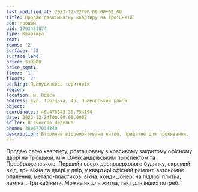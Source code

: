 ```yaml
---
last_modified_at: 2023-12-22T00:00:00+02:00
title: Продаю двокімнатну квартиру на Троїцькій
seo: продам
uid: 1703451874
type: Квартира
rent:
rooms: '2'
surface: '52'
surface_land:
price: $39000
price_sqmt:
floor: '1'
floors: '2'
parking: Прибудинкова територія
region:
location: м. Одеса
address: вул. Троїцька, 45, Приморський район
object:
coordinates: 46.476643,30.734194
date: 2023-12-24T00:00:00.000Z
seller: В'ячеслав Неделко
phone: 380677034340
description: Вторинне відремонтоване житло, придатне для проживання.
---
```


Продаю свою квартиру, розташовану в красивому закритому офісному дворі на Троїцькій, між Олександрівським проспектом та Преображенською. Перший поверх двоповерхового будинку, окремий вхід, три вікна та двері у двір, у квартирі офісний ремонт, автономне опалення, метало-пластикові вікна, кондиціонер, на підлозі плитка, ламінат. Три кабінети. Можна як для житла, так і для інших потреб.
